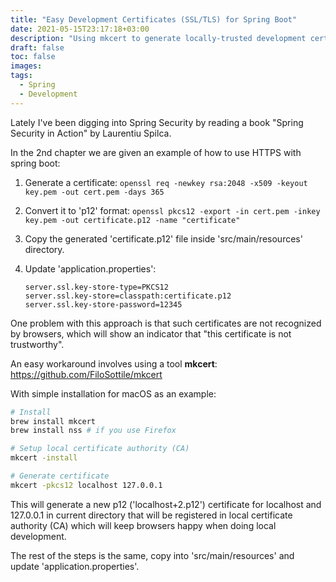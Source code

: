 ```yaml
---
title: "Easy Development Certificates (SSL/TLS) for Spring Boot"
date: 2021-05-15T23:17:18+03:00
description: "Using mkcert to generate locally-trusted development certificates for Spring"
draft: false
toc: false
images:
tags:
  - Spring
  - Development
---
```


Lately I've been digging into Spring Security by reading a book "Spring Security in Action" by Laurentiu Spilca.

In the 2nd chapter we are given an example of how to use HTTPS with spring boot:

1. Generate a certificate: `openssl req -newkey rsa:2048 -x509 -keyout key.pem -out cert.pem -days 365`
2. Convert it to 'p12' format: `openssl pkcs12 -export -in cert.pem -inkey key.pem -out certificate.p12 -name "certificate"`
3. Copy the generated 'certificate.p12' file inside 'src/main/resources' directory.
4. Update 'application.properties':

    ```properties
    server.ssl.key-store-type=PKCS12
    server.ssl.key-store=classpath:certificate.p12
    server.ssl.key-store-password=12345
    ```

One problem with this approach is that such certificates are not recognized by browsers, which will show an indicator that "this certificate is not trustworthy".

An easy workaround involves using a tool **mkcert**: https://github.com/FiloSottile/mkcert

With simple installation for macOS as an example:

```bash
# Install
brew install mkcert
brew install nss # if you use Firefox

# Setup local certificate authority (CA)
mkcert -install

# Generate certificate
mkcert -pkcs12 localhost 127.0.0.1
```

This will generate a new p12 ('localhost+2.p12') certificate for localhost and 127.0.0.1 in current directory that will be registered in local certificate authority (CA) which will keep browsers happy when doing local development.

The rest of the steps is the same, copy into 'src/main/resources' and update 'application.properties'.
